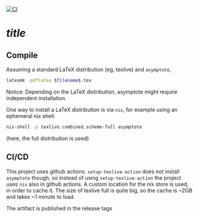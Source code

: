 [![CI](https://github.com/alessandrocandolini/$name$/actions/workflows/ci.yml/badge.svg)](https://github.com/alessandrocandolini/$name$/actions/workflows/ci.yml)

# $title$

## Compile

Assuming a standard LaTeX distribution (eg, texlive) and `asymptote`, 
```bash
latexmk -pdflatex $filename$.tex
```

Notice: Depending on the LaTeX distribution, asymptote might require independent installation.

One way to install a LaTeX distribution is via `nix`, for example using an ephemeral nix shell: 
```bash
nix-shell -p texlive.combined.scheme-full asymptote
```
(here, the full distribution is used)

## CI/CD 

This project uses github actions. `setup-texlive-action` does not install `asymptote` though, so instead of using `setup-texlive-action` the project uses `nix` also in github actions. A custom location for the nix store is used, in order to cache it. The size of texlive full is quite big, so the cache is ~2GB and takes ~1 minute to load. 

The artifact is published in the release tags
